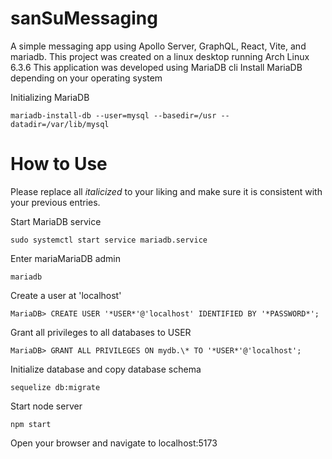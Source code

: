 # sanSuMessaging

A simple messaging app using Apollo Server, GraphQL, React, Vite, and mariadb.
This project was created on a linux desktop running Arch Linux 6.3.6
This application was developed using MariaDB cli
Install MariaDB depending on your operating system

Initializing MariaDB

```
mariadb-install-db --user=mysql --basedir=/usr --datadir=/var/lib/mysql
```

# How to Use

Please replace all _italicized_ to your liking and make sure it is consistent with your previous entries.

Start MariaDB service

```
sudo systemctl start service mariadb.service
```

Enter mariaMariaDB admin

```
mariadb
```

Create a user at 'localhost'

```
MariaDB> CREATE USER '*USER*'@'localhost' IDENTIFIED BY '*PASSWORD*';
```

Grant all privileges to all databases to USER

```
MariaDB> GRANT ALL PRIVILEGES ON mydb.\* TO '*USER*'@'localhost';
```

Initialize database and copy database schema

```
sequelize db:migrate
```

Start node server

```
npm start
```

Open your browser and navigate to localhost:5173
